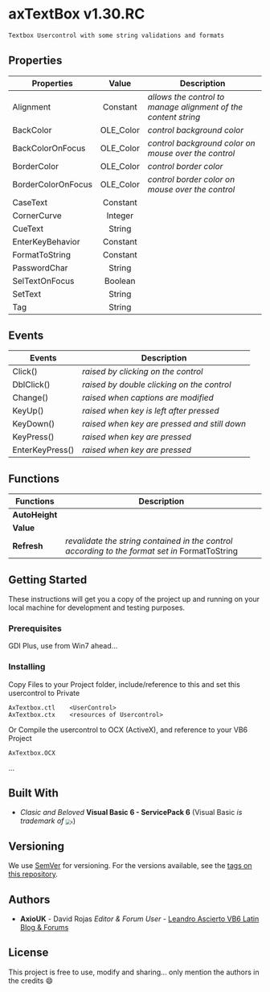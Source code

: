 # axTextBox v1.30.RC

```markdown
Textbox Usercontrol with some string validations and formats
```

## Properties

| Properties         |   Value   | Description                                                  |
| ------------------ | :-------: | ------------------------------------------------------------ |
| Alignment          | Constant  | *allows the control to manage alignment of the content string* |
| BackColor          | OLE_Color | *control background color*                                   |
| BackColorOnFocus   | OLE_Color | *control background color on mouse over the control*         |
| BorderColor        | OLE_Color | *control border color*                                       |
| BorderColorOnFocus | OLE_Color | *control border color on mouse over the control*             |
| CaseText           | Constant  |                                                              |
| CornerCurve        |  Integer  |                                                              |
| CueText            |  String   |                                                              |
| EnterKeyBehavior   | Constant  |                                                              |
| FormatToString     | Constant  |                                                              |
| PasswordChar       |  String   |                                                              |
| SelTextOnFocus     |  Boolean  |                                                              |
| SetText            |  String   |                                                              |
| Tag                |  String   |                                                              |



## Events

| **Events**      | **Description**                              |
| --------------- | -------------------------------------------- |
| Click()         | *raised  by clicking on the control*         |
| DblClick()      | *raised  by double clicking on the control*  |
| Change()        | *raised  when captions are modified*         |
| KeyUp()         | *raised  when key is left after pressed*     |
| KeyDown()       | *raised when key are pressed and still down* |
| KeyPress()      | *raised when key are pressed*                |
| EnterKeyPress() | *raised when <Enter> key are pressed*        |



## Functions

| Functions      | Description                                                  |
| -------------- | ------------------------------------------------------------ |
| **AutoHeight** |                                                              |
| **Value**      |                                                              |
| **Refresh**    | *revalidate the string contained in the control according to the format set in* FormatToString |



## Getting Started

These instructions will get you a copy of the project up and running on your local machine for development and testing purposes. 

### Prerequisites

GDI Plus, use from Win7 ahead...

### Installing

Copy Files to your Project folder, include/reference to this and set this usercontrol to Private

```
AxTextbox.ctl    <UserControl>
AxTextbox.ctx    <resources of Usercontrol>
```

Or Compile the usercontrol to OCX (ActiveX), and reference to your VB6 Project

```
AxTextbox.OCX
```

...

## Built With

- *Clasic and Beloved* **Visual Basic 6 - ServicePack 6**  (Visual Basic *is trademark of* <img src="https://img-prod-cms-rt-microsoft-com.akamaized.net/cms/api/am/imageFileData/RE3Ntvk?ver=f8e2&q=90&m=6&h=120&w=400&b=%23FFFFFFFF&l=f&o=t&aim=true" alt="x" style="zoom: 60%;" />)

## Versioning

We use [SemVer](http://semver.org/) for versioning. For the versions available, see the [tags on this repository](https://github.com/your/project/tags).

## Authors

- **AxioUK** - David Rojas *Editor & Forum User* - [Leandro Ascierto VB6 Latin Blog & Forums](http://leandroascierto.com/blog/)

## License

This project is free to use, modify and sharing... only mention the authors in the credits :smile:

